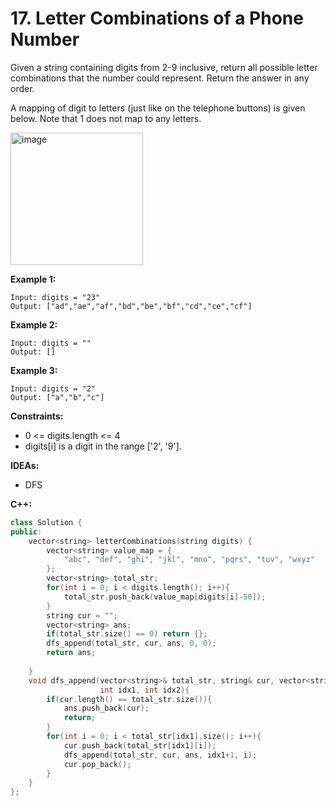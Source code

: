 # 17. Letter Combinations of a Phone Number
Given a string containing digits from 2-9 inclusive, return all possible letter combinations that the number could represent. Return the answer in any order.

A mapping of digit to letters (just like on the telephone buttons) is given below. Note that 1 does not map to any letters.

<img width="212" alt="image" src="https://user-images.githubusercontent.com/32319856/166137400-15d81b73-1c1f-4c98-93be-d6086a8295c3.png">

**Example 1:**
```
Input: digits = "23"
Output: ["ad","ae","af","bd","be","bf","cd","ce","cf"]
```

**Example 2:**
```
Input: digits = ""
Output: []
```

**Example 3:**
```
Input: digits = "2"
Output: ["a","b","c"]
```

**Constraints:**
* 0 <= digits.length <= 4
* digits[i] is a digit in the range ['2', '9'].

**IDEAs:**
* DFS

**C++:**
```cpp
class Solution {
public:
    vector<string> letterCombinations(string digits) {
        vector<string> value_map = {
            "abc", "def", "ghi", "jkl", "mno", "pqrs", "tuv", "wxyz"
        };
        vector<string> total_str;
        for(int i = 0; i < digits.length(); i++){
            total_str.push_back(value_map[digits[i]-50]);
        }
        string cur = "";
        vector<string> ans;
        if(total_str.size() == 0) return {};
        dfs_append(total_str, cur, ans, 0, 0);
        return ans;
        
    }
    void dfs_append(vector<string>& total_str, string& cur, vector<string>& ans,
                    int idx1, int idx2){
        if(cur.length() == total_str.size()){
            ans.push_back(cur);
            return;
        }
        for(int i = 0; i < total_str[idx1].size(); i++){
            cur.push_back(total_str[idx1][i]);
            dfs_append(total_str, cur, ans, idx1+1, i);
            cur.pop_back();
        }
    }
};
```
